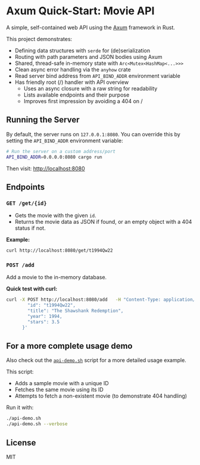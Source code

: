 # Axum Quick-Start: Movie API

A simple, self-contained web API using the [Axum](https://crates.io/crates/axum) framework in Rust.

This project demonstrates:

- Defining data structures with `serde` for (de)serialization
- Routing with path parameters and JSON bodies using Axum
- Shared, thread-safe in-memory state with `Arc<Mutex<HashMap<...>>>`
- Clean async error handling via the `anyhow` crate
- Read server bind address from `API_BIND_ADDR` environment variable
- Has friendly root (/) handler with API overview
  - Uses an async closure with a raw string for readability
  - Lists available endpoints and their purpose
  - Improves first impression by avoiding a 404 on /

## Running the Server

By default, the server runs on `127.0.0.1:8080`. You can override this
by setting the `API_BIND_ADDR` environment variable:

```bash
# Run the server on a custom address/port
API_BIND_ADDR=0.0.0.0:8080 cargo run
```

Then visit: [http://localhost:8080](http://localhost:8080)

## Endpoints

### `GET /get/{id}`

- Gets the movie with the given `id`.
- Returns the movie data as JSON if found, or an empty object with a 404 status if not.

**Example:**
```bash
curl http://localhost:8080/get/t1994Qw22
```

### `POST /add`

Add a movie to the in-memory database.

**Quick test with curl:**
```bash
curl -X POST http://localhost:8080/add   -H "Content-Type: application/json"   -d '{
        "id": "t1994Qw22",
        "title": "The Shawshank Redemption",
        "year": 1994,
        "stars": 3.5
      }'
```

## For a more complete usage demo

Also check out the [`api-demo.sh`](./api-demo.sh) script for a more detailed usage example.

This script:

- Adds a sample movie with a unique ID
- Fetches the same movie using its ID
- Attempts to fetch a non-existent movie (to demonstrate 404 handling)

Run it with:

```bash
./api-demo.sh
./api-demo.sh --verbose
```

## License

MIT
